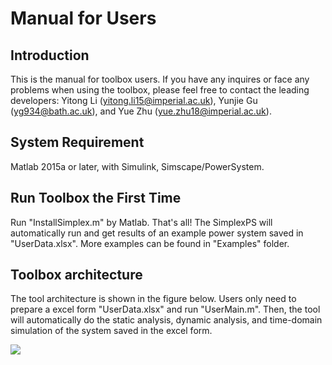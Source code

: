 # Manual for Users

## Introduction

This is the manual for toolbox users. If you have any inquires or face any problems when using the toolbox, please feel free to contact the leading developers: Yitong Li (yitong.li15@imperial.ac.uk), Yunjie Gu (yg934@bath.ac.uk), and Yue Zhu (yue.zhu18@imperial.ac.uk).

## System Requirement

Matlab 2015a or later, with Simulink, Simscape/PowerSystem.

## Run Toolbox the First Time  

Run "InstallSimplex.m" by Matlab. That's all! The SimplexPS will automatically run and get results of an example power system saved in "UserData.xlsx". More examples can be found in "Examples" folder.

## Toolbox architecture

The tool architecture is shown in the figure below. Users only need to prepare a excel form "UserData.xlsx" and run "UserMain.m". Then, the tool will automatically do the static analysis, dynamic analysis, and time-domain simulation of the system saved in the excel form.

![](https://raw.githubusercontent.com/Future-Power-Networks/Simplex-Power-Systems/master/Documentations/Figures/Architecture.png)